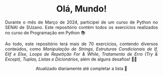 <h1 align='center'>Olá, Mundo!</h1>

<p align='justify'>Durante o mês de Março de 2024, participei de um curso de Python no SENAI de SUzano. Este repositório contém todos os exercícios realizados no curso de Programação em Python 📚</p>
<p align='justify'>Ao todo, este repositório terá mais de 70 exercícios, contendo diversos conteúdos, como <i>Manipulação de Strings</i>, <i>Estruturas Condicionais de If, Elif e Else</i>, <i>Loops de Repetição For & While</i>, <i>Tratamento de Erro (Try & Except)</i>, <i>Tuplas, Listas e Dicionários</i>, além de alguns desafios! 👨‍💻</p>

<p align='center'>Atualizado diariamente até completar a lista 📝</p>
